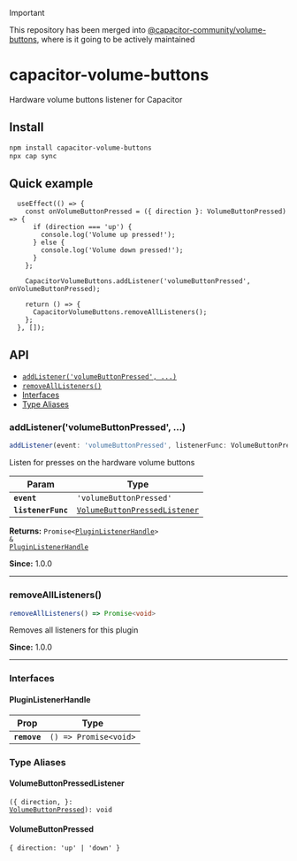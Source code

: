 > [!IMPORTANT]  
> This repository has been merged into [@capacitor-community/volume-buttons](https://github.com/capacitor-community/volume-buttons), where is it going to be actively maintained

# capacitor-volume-buttons

Hardware volume buttons listener for Capacitor

## Install

```bash
npm install capacitor-volume-buttons
npx cap sync
```

## Quick example
```tsx
  useEffect(() => {
    const onVolumeButtonPressed = ({ direction }: VolumeButtonPressed) => {
      if (direction === 'up') {
        console.log('Volume up pressed!');
      } else {
        console.log('Volume down pressed!');
      }
    };

    CapacitorVolumeButtons.addListener('volumeButtonPressed', onVolumeButtonPressed);

    return () => {
      CapacitorVolumeButtons.removeAllListeners();
    };
  }, []);
```

## API

<docgen-index>

* [`addListener('volumeButtonPressed', ...)`](#addlistenervolumebuttonpressed)
* [`removeAllListeners()`](#removealllisteners)
* [Interfaces](#interfaces)
* [Type Aliases](#type-aliases)

</docgen-index>

<docgen-api>
<!--Update the source file JSDoc comments and rerun docgen to update the docs below-->

### addListener('volumeButtonPressed', ...)

```typescript
addListener(event: 'volumeButtonPressed', listenerFunc: VolumeButtonPressedListener) => Promise<PluginListenerHandle> & PluginListenerHandle
```

Listen for presses on the hardware volume buttons

| Param              | Type                                                                                |
| ------------------ | ----------------------------------------------------------------------------------- |
| **`event`**        | <code>'volumeButtonPressed'</code>                                                  |
| **`listenerFunc`** | <code><a href="#volumebuttonpressedlistener">VolumeButtonPressedListener</a></code> |

**Returns:** <code>Promise&lt;<a href="#pluginlistenerhandle">PluginListenerHandle</a>&gt; & <a href="#pluginlistenerhandle">PluginListenerHandle</a></code>

**Since:** 1.0.0

--------------------


### removeAllListeners()

```typescript
removeAllListeners() => Promise<void>
```

Removes all listeners for this plugin

**Since:** 1.0.0

--------------------


### Interfaces


#### PluginListenerHandle

| Prop         | Type                                      |
| ------------ | ----------------------------------------- |
| **`remove`** | <code>() =&gt; Promise&lt;void&gt;</code> |


### Type Aliases


#### VolumeButtonPressedListener

<code>({ direction, }: <a href="#volumebuttonpressed">VolumeButtonPressed</a>): void</code>


#### VolumeButtonPressed

<code>{ direction: 'up' | 'down' }</code>

</docgen-api>
